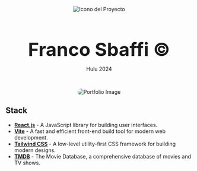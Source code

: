 <div align="center">
  
![Icono del Proyecto](https://github.com/FrancoSbaffi/Portfolio/assets/99909205/30fc803e-aabb-4af6-84e1-33fcf6e60ad8)

</div>

<h3 align="center" style="margin-bottom: 0; font-size: 50px;">
  Franco Sbaffi &copy;
</h3>

<p align="center">
  Hulu 2024
</p>
<br>
<div align="center">
  
<img src="https://github.com/FrancoSbaffi/HuluApp/assets/99909205/bc2e271e-5936-4246-af2e-71001a6ca8cf"
 alt="Portfolio Image" style="border-radius: 10px;">
  
</div>

## Stack

- [**React.js**](https://reactjs.org/) - A JavaScript library for building user interfaces.
- [**Vite**](https://vitejs.dev/) - A fast and efficient front-end build tool for modern web development.
- [**Tailwind CSS**](https://tailwindcss.com/) - A low-level utility-first CSS framework for building modern designs.
- [**TMDB**](https://www.themoviedb.org/) - The Movie Database, a comprehensive database of movies and TV shows.


